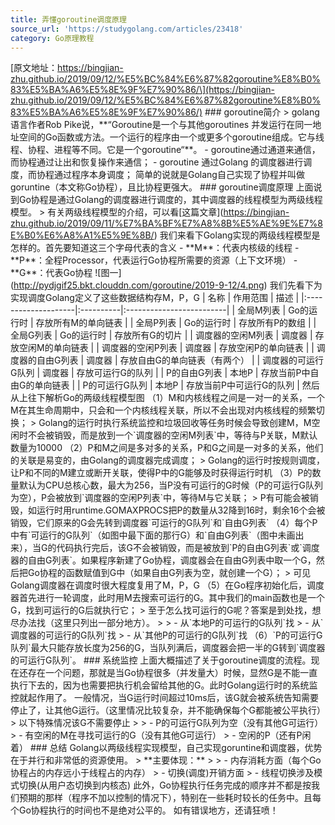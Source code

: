 ```yaml
---
title: 弄懂goroutine调度原理
source_url: 'https://studygolang.com/articles/23418'
category: Go原理教程
---
```

\[原文地址：https://bingjian-zhu.github.io/2019/09/12/%E5%BC%84%E6%87%82goroutine%E8%B0%83%E5%BA%A6%E5%8E%9F%E7%90%86/\](https://bingjian-zhu.github.io/2019/09/12/%E5%BC%84%E6%87%82goroutine%E8%B0%83%E5%BA%A6%E5%8E%9F%E7%90%86/) ### goroutine简介 > golang语言作者Rob Pike说，\*\*“Goroutine是一个与其他goroutines 并发运行在同一地址空间的Go函数或方法。一个运行的程序由一个或更多个goroutine组成。它与线程、协程、进程等不同。它是一个goroutine“\*\*。 \- goroutine通过通道来通信，而协程通过让出和恢复操作来通信； - goroutine 通过Golang 的调度器进行调度，而协程通过程序本身调度； 简单的说就是Golang自己实现了协程并叫做goruntine（本文称Go协程），且比协程更强大。 ### goroutine调度原理 上面说到Go协程是通过Golang的调度器进行调度的，其中调度器的线程模型为两级线程模型。 > 有关两级线程模型的介绍，可以看\[这篇文章\](https://bingjian-zhu.github.io/2019/09/11/%E7%BA%BF%E7%A8%8B%E5%AE%9E%E7%8E%B0%E6%A8%A1%E5%9E%8B/) 我们来看下Golang实现的两级线程模型是怎样的。首先要知道这三个字母代表的含义 - \*\*M\*\*：代表内核级的线程 - \*\*P\*\*：全程Processor，代表运行Go协程所需要的资源（上下文环境） - \*\*G\*\*：代表Go协程 !\[图一\](http://pydjgif25.bkt.clouddn.com/goroutine/2019-9-12/4.png) 我们先看下为实现调度Golang定义了这些数据结构存M，P，G | 名称 | 作用范围 | 描述 | |:--------------------|:----------|:-------------------------| | 全局M列表 | Go的运行时 | 存放所有M的单向链表 | | 全局P列表 | Go的运行时 | 存放所有P的数组 | | 全局G列表 | Go的运行时 | 存放所有G的切片 | | 调度器的空闲M列表 | 调度器 | 存放空闲M的单向链表 | | 调度器的空闲P列表 | 调度器 | 存放空闲P的单向链表 | | 调度器的自由G列表 | 调度器 | 存放自由G的单向链表（有两个） | | 调度器的可运行G队列 | 调度器 | 存放可运行G的队列 | | P的自由G列表 | 本地P | 存放当前P中自由G的单向链表 | | P的可运行G队列 | 本地P | 存放当前P中可运行G的队列 | 然后从上往下解析Go的两级线程模型图 （1）M和内核线程之间是一对一的关系，一个M在其生命周期中，只会和一个内核线程关联，所以不会出现对内核线程的频繁切换； > Golang的运行时执行系统监控和垃圾回收等任务时候会导致创建M，M空闲时不会被销毁，而是放到一个\`调度器的空闲M列表\`中，等待与P关联，M默认数量为10000 （2）P和M之间是多对多的关系，P和G之间是一对多的关系，他们的关联是易变的，由Golang的调度器完成调度； > Golang的运行时按规则调度，让P和不同的M建立或断开关联，使得P中的G能够及时获得运行时机 （3）P的数量默认为CPU总核心数，最大为256，当P没有可运行的G时候（P的可运行G队列为空），P会被放到\`调度器的空闲P列表\`中，等待M与它关联； > P有可能会被销毁，如运行时用runtime.GOMAXPROCS把P的数量从32降到16时，剩余16个会被销毁，它们原来的G会先转到调度器\`可运行的G队列\`和\`自由G列表\` （4）每个P中有\`可运行的G队列\`（如图中最下面的那行G）和\`自由G列表\`（图中未画出来），当G的代码执行完后，该G不会被销毁，而是被放到\`P的自由G列表\`或\`调度器的自由G列表\`。如果程序新建了Go协程，调度器会在自由G列表中取一个G，然后把Go协程的函数赋值到G中（如果自由G列表为空，就创建一个G）； > 可见Golang调度器在调度时很大程度复用了M，P，G （5）在Go程序初始化后，调度器首先进行一轮调度，此时用M去搜索可运行的G。其中我们的main函数也是一个G，找到可运行的G后就执行它； > 至于怎么找可运行的G呢？答案是到处找，想尽办法找（这里只列出一部分地方）。 > > - 从\`本地P的可运行的G队列\`找 > - 从\`调度器的可运行的G队列\`找 > - 从\`其他P的可运行的G队列\`找 （6）\`P的可运行G队列\`最大只能存放长度为256的G，当队列满后，调度器会把一半的G转到\`调度器的可运行G队列\`。 ### 系统监控 上面大概描述了关于goroutine调度的流程。现在还存在一个问题，那就是当Go协程很多（并发量大）时候，显然G是不能一直执行下去的，因为也需要把执行机会留给其他的G。此时Golang运行时的系统监控就起作用了。 一般情况，当G运行时间超过10ms后，该G就会被系统告知需要停止了，让其他G运行。（这里情况比较复杂，并不能确保每个G都能被公平执行） > 以下特殊情况该G不需要停止 > > - P的可运行G队列为空（没有其他G可运行） > - 有空闲的M在寻找可运行的G（没有其他G可运行） > - 空闲的P（还有P闲着） ### 总结 Golang以两级线程实现模型，自己实现goruntine和调度器，优势在于并行和非常低的资源使用。 > \*\*主要体现：\*\* > > - 内存消耗方面（每个Go协程占的内存远小于线程占的内存） > - 切换(调度)开销方面 > - 线程切换涉及模式切换(从用户态切换到内核态) 此外，Go协程执行任务完成的顺序并不都是按我们预期的那样（程序不加以控制的情况下），特别在一些耗时较长的任务中。且每个Go协程执行的时间也不是绝对公平的。 如有错误地方，还请狂喷！
